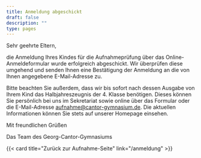```yaml
---
title: Anmeldung abgeschickt
draft: false
description: ""
type: pages
---
```

Sehr geehrte Eltern,

die Anmeldung Ihres Kindes für die Aufnahmeprüfung über das Online-Anmeldeformular wurde erfolgreich abgeschickt. Wir überprüfen diese umgehend und senden Ihnen eine Bestätigung der Anmeldung an die von Ihnen angegebene E-Mail-Adresse zu.

Bitte beachten Sie außerdem, dass wir bis sofort nach dessen Ausgabe von Ihrem Kind das Halbjahreszeugnis der 4. Klasse benötigen. Dieses können Sie persönlich bei uns im Sekretariat sowie online über das Formular oder die E-Mail-Adresse [aufnahme@cantor-gymnasium.de](mailto:aufnahme@cantor-gymnasium.de). Die aktuellen Informationen können Sie stets auf unserer Homepage einsehen.

Mit freundlichen Grüßen

Das Team des Georg-Cantor-Gymnasiums



{{< card title="Zurück zur Aufnahme-Seite" link="/anmeldung" >}}


